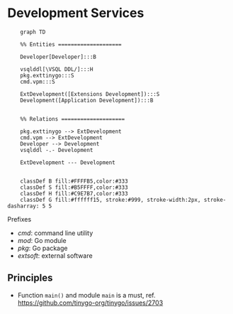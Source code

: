 # Development Services

```mermaid
    graph TD

    %% Entities ====================

    Developer[Developer]:::B

    vsqlddl[\VSQL DDL/]:::H  
    pkg.exttinygo:::S
    cmd.vpm:::S

    ExtDevelopment([Extensions Development]):::S
    Development([Application Development]):::B


    %% Relations ====================

    pkg.exttinygo --> ExtDevelopment
    cmd.vpm --> ExtDevelopment
    Developer --> Development
    vsqlddl -.- Development

    ExtDevelopment --- Development


    classDef B fill:#FFFFB5,color:#333
    classDef S fill:#B5FFFF,color:#333
    classDef H fill:#C9E7B7,color:#333
    classDef G fill:#ffffff15, stroke:#999, stroke-width:2px, stroke-dasharray: 5 5
```

Prefixes
- *cmd*: command line utility
- *mod*: Go module
- *pkg*: Go package
- *extsoft*: external software

## Principles

- Function `main()` and module `main` is a must, ref. https://github.com/tinygo-org/tinygo/issues/2703
